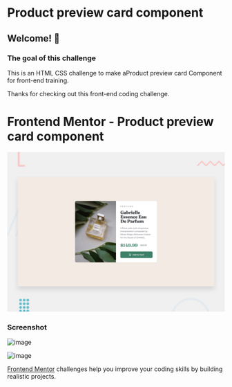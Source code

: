 # Product preview card component



## Welcome! 👋

### The goal of this challenge

This is an HTML CSS challenge to make aProduct preview card Component for front-end training.

Thanks for checking out this front-end coding challenge.

# Frontend Mentor - Product preview card component

![Design preview for the Product preview card component coding challenge](./design/desktop-preview.jpg)

### Screenshot
![image](https://github.com/addabenkoceir13/product-preview-card-component-/assets/64089992/0415ce77-e94a-4e87-aa34-56dd0f63ef42)

![image](https://github.com/addabenkoceir13/product-preview-card-component-/assets/64089992/cc31611c-1db5-491b-93eb-aa52c98fd1f6)

[Frontend Mentor](https://www.frontendmentor.io) challenges help you improve your coding skills by building realistic projects.








